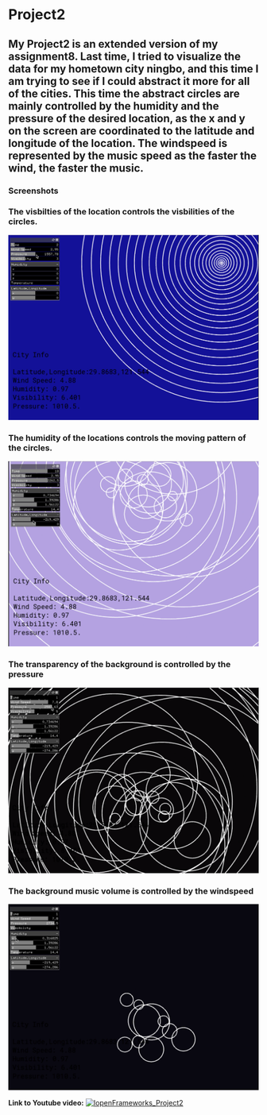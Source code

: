 # Project2
## My Project2 is an extended version of my assignment8. Last time, I tried to visualize the data for my hometown city ningbo, and this time I am trying to see if I could abstract it more for all of the cities. This time the abstract circles are mainly controlled by the humidity and the pressure of the desired location, as the x and y on the screen are coordinated to the latitude and longitude of the location. The windspeed is represented by the music speed as the faster the wind, the faster the music.


### Screenshots
### The visbilties of the location controls the visbilities of the circles.
![](images/a1.png)
<br>
### The humidity of the locations controls the moving pattern of the circles.
![](images/a2.png)
<br>

### The transparency of the background is controlled by the pressure
![](images/a3.png)
<br>

### The background music volume is controlled by the windspeed
![](images/a4.png)
<br>

**Link to Youtube video:**
[![IopenFrameworks_Project2](https://img.youtube.com/vi/8YyiHGPjhv0/0.jpg)](http://www.youtube.com/watch?v=8YyiHGPjhv0/ "Project2")


